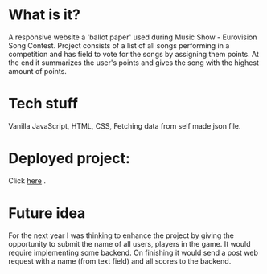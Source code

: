 # What is it?
A responsive website a 'ballot paper' used during Music Show - Eurovision Song Contest. Project consists of a list of all songs performing in a competition and has field to vote for the songs by assigning them points. At the end it summarizes the user's points and gives the song with the highest amount of points. 

# Tech stuff
Vanilla JavaScript, HTML, CSS, Fetching data from self made json file.

# Deployed project:
Click <a href="https://esc-vote.netlify.app/">here</a> .

# Future idea
For the next year I was thinking to enhance the project by giving the opportunity to submit the name of all users, players in the game. It would require implementing some backend. On finishing it would send a post web request with a name (from text field) and all scores to the backend.
